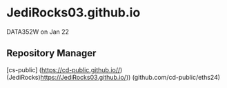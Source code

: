 # JediRocks03.github.io
DATA352W on Jan 22
## Repository Manager
[cs-public] (https://cd-public.github.io//)
(JediRocks)https://JediRocks03.github.io/))
(github.com/cd-public/eths24)
